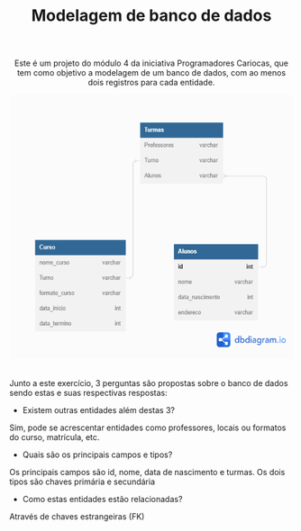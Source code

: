 # <p align="center" style="bold"> Modelagem de banco de dados <p>
<br>
<p align="center">Este é um projeto do módulo 4 da iniciativa Programadores Cariocas, que tem como objetivo a modelagem de um banco de dados, com ao menos dois registros para cada entidade. 

<p align="center">
<img width="650" height="470" src="src/assets/to_readme/Banco de dados Resilia.png">
</p>
<br>
Junto a este exercício, 3 perguntas são propostas sobre o banco de dados sendo estas e suas respectivas respostas: </p>

- Existem outras entidades além destas 3?
<p>Sim, pode se acrescentar entidades como professores, locais ou formatos do curso, matrícula, etc.</p>

- Quais são os principais campos e tipos?
<p>Os principais campos são id, nome, data de nascimento e turmas.
Os dois tipos são chaves primária e secundária</p>

- Como estas entidades estão relacionadas?
<p>Através de chaves estrangeiras (FK)</p>
<br>
